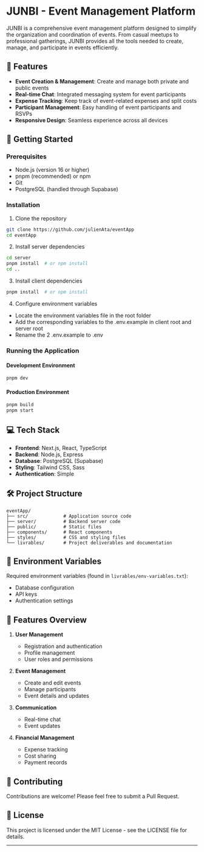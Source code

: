 # JUNBI - Event Management Platform

JUNBI is a comprehensive event management platform designed to simplify the organization and coordination of events. From casual meetups to professional gatherings, JUNBI provides all the tools needed to create, manage, and participate in events efficiently.

## 🌟 Features

- **Event Creation & Management**: Create and manage both private and public events
- **Real-time Chat**: Integrated messaging system for event participants
- **Expense Tracking**: Keep track of event-related expenses and split costs
- **Participant Management**: Easy handling of event participants and RSVPs
- **Responsive Design**: Seamless experience across all devices

## 🚀 Getting Started

### Prerequisites

- Node.js (version 16 or higher)
- pnpm (recommended) or npm
- Git
- PostgreSQL (handled through Supabase)

### Installation

1. Clone the repository

```bash
git clone https://github.com/julienAta/eventApp
cd eventApp
```

2. Install server dependencies

```bash
cd server
pnpm install  # or npm install
cd ..
```

3. Install client dependencies

```bash
pnpm install  # or npm install
```

4. Configure environment variables

- Locate the environment variables file in the root folder
- Add the corresponding variables to the .env.example in client root and server root
- Rename the 2 .env.example to .env

### Running the Application

#### Development Environment

```bash
pnpm dev
```

#### Production Environment

```bash
pnpm build
pnpm start
```

## 💻 Tech Stack

- **Frontend**: Next.js, React, TypeScript
- **Backend**: Node.js, Express
- **Database**: PostgreSQL (Supabase)
- **Styling**: Tailwind CSS, Sass
- **Authentication**: Simple

## 🛠️ Project Structure

```
eventApp/
├── src/             # Application source code
├── server/          # Backend server code
├── public/          # Static files
├── components/      # React components
├── styles/          # CSS and styling files
└── livrables/       # Project deliverables and documentation
```

## 🔐 Environment Variables

Required environment variables (found in `livrables/env-variables.txt`):

- Database configuration
- API keys
- Authentication settings

## 📱 Features Overview

1. **User Management**

   - Registration and authentication
   - Profile management
   - User roles and permissions

2. **Event Management**

   - Create and edit events
   - Manage participants
   - Event details and updates

3. **Communication**

   - Real-time chat
   - Event updates

4. **Financial Management**
   - Expense tracking
   - Cost sharing
   - Payment records

## 🤝 Contributing

Contributions are welcome! Please feel free to submit a Pull Request.

## 📝 License

This project is licensed under the MIT License - see the LICENSE file for details.




---

